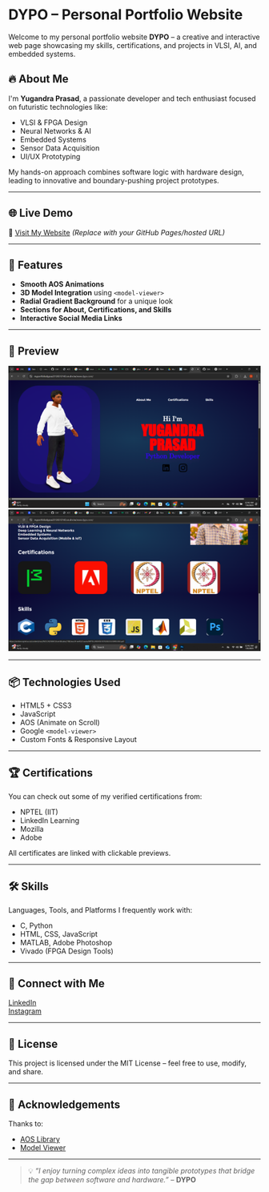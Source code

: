 # DYPO – Personal Portfolio Website

Welcome to my personal portfolio website **DYPO** – a creative and interactive web page showcasing my skills, certifications, and projects in VLSI, AI, and embedded systems.

## 🔥 About Me

I'm **Yugandra Prasad**, a passionate developer and tech enthusiast focused on futuristic technologies like:
- VLSI & FPGA Design
- Neural Networks & AI
- Embedded Systems
- Sensor Data Acquisition
- UI/UX Prototyping

My hands-on approach combines software logic with hardware design, leading to innovative and boundary-pushing project prototypes.

---

## 🌐 Live Demo

🚀 [Visit My Website](https://myportfoliodypoa22126512142.on.drv.tw/www.dypo.com/) *(Replace with your GitHub Pages/hosted URL)*

---

## 📁 Features

- **Smooth AOS Animations**  
- **3D Model Integration** using `<model-viewer>`  
- **Radial Gradient Background** for a unique look  
- **Sections for About, Certifications, and Skills**  
- **Interactive Social Media Links**

---

## 📸 Preview

![screenshot](Screenshot(41).png)
![screenshot](Screenshot(42).png)<!-- Add a preview image of your webpage -->

---

## 📦 Technologies Used

- HTML5 + CSS3  
- JavaScript  
- AOS (Animate on Scroll)  
- Google `<model-viewer>`  
- Custom Fonts & Responsive Layout

---

## 🏆 Certifications

You can check out some of my verified certifications from:
- NPTEL (IIT)
- LinkedIn Learning
- Mozilla
- Adobe

All certificates are linked with clickable previews.

---

## 🛠 Skills

Languages, Tools, and Platforms I frequently work with:

- C, Python  
- HTML, CSS, JavaScript  
- MATLAB, Adobe Photoshop  
- Vivado (FPGA Design Tools)

---

## 🔗 Connect with Me

[LinkedIn](https://www.linkedin.com/in/dandu-yugandra-prasad-3ba809331)  
[Instagram](https://www.instagram.com/dyp_o_thinker)

---

## 🧾 License

This project is licensed under the MIT License – feel free to use, modify, and share.

---

## 🙌 Acknowledgements

Thanks to:
- [AOS Library](https://michalsnik.github.io/aos/)
- [Model Viewer](https://modelviewer.dev/)

---

> 💡 *“I enjoy turning complex ideas into tangible prototypes that bridge the gap between software and hardware.”* – **DYPO**
